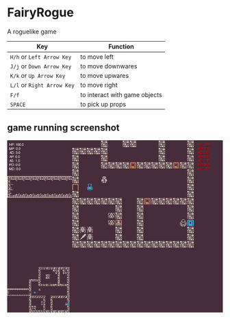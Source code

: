 # FairyRogue

A roguelike game

| Key                        | Function                      |
| -------------------------- | ----------------------------- |
| `H/h` or `Left Arrow Key`  | to move left                  |
| `J/j` or `Down Arrow Key`  | to move downwares             |
| `K/k` or `Up Arrow Key`    | to move upwares               |
| `L/l` or `Right Arrow Key` | to move right                 |
| `F/f`                      | to interact with game objects |
| `SPACE`                    | to pick up props              |


## game running screenshot
![](README/screenshot_gaming.png)